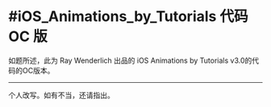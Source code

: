 # #iOS_Animations_by_Tutorials 代码 OC 版

如题所述，此为 Ray Wenderlich 出品的 iOS Animations by Tutorials v3.0的代码的OC版本。

----------------------------

个人改写。如有不当，还请指出。